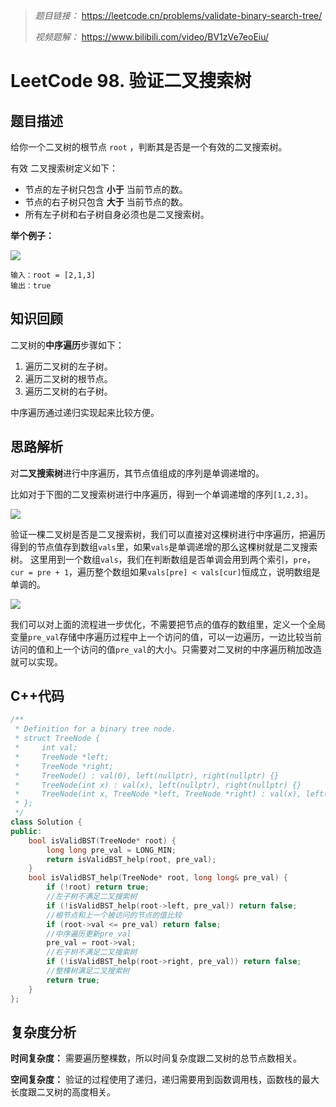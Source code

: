 > *题目链接：* https://leetcode.cn/problems/validate-binary-search-tree/
>
> *视频题解：* https://www.bilibili.com/video/BV1zVe7eoEiu/

# LeetCode 98. 验证二叉搜索树

## 题目描述

给你一个二叉树的根节点 `root` ，判断其是否是一个有效的二叉搜索树。

有效 二叉搜索树定义如下：
* 节点的左子树只包含 **小于** 当前节点的数。
* 节点的右子树只包含 **大于** 当前节点的数。
* 所有左子树和右子树自身必须也是二叉搜索树。

**举个例子：**

![](https://gitee.com/ldtech007/picture/raw/master/pic/lc-0098-01.png)

```
输入：root = [2,1,3]
输出：true
```

## 知识回顾

二叉树的**中序遍历**步骤如下：
1. 遍历二叉树的左子树。
2. 遍历二叉树的根节点。
3. 遍历二叉树的右子树。

中序遍历通过递归实现起来比较方便。

## 思路解析

对**二叉搜索树**进行中序遍历，其节点值组成的序列是单调递增的。

比如对于下图的二叉搜索树进行中序遍历，得到一个单调递增的序列`[1,2,3]`。

![](https://gitee.com/ldtech007/picture/raw/master/pic/lc-0098-01.png)

验证一棵二叉树是否是二叉搜索树，我们可以直接对这棵树进行中序遍历，把遍历得到的节点值存到数组`vals`里，如果`vals`是单调递增的那么这棵树就是二叉搜索树。 这里用到一个数组`vals`，我们在判断数组是否单调会用到两个索引，`pre`，`cur = pre + 1`，遍历整个数组如果`vals[pre] < vals[cur]`恒成立，说明数组是单调的。

![](https://gitee.com/ldtech007/picture/raw/master/pic/lc-0098-02.png)

我们可以对上面的流程进一步优化，不需要把节点的值存的数组里，定义一个全局变量`pre_val`存储中序遍历过程中上一个访问的值，可以一边遍历，一边比较当前访问的值和上一个访问的值`pre_val`的大小。只需要对二叉树的中序遍历稍加改造就可以实现。

## C++代码

```cpp
/**
 * Definition for a binary tree node.
 * struct TreeNode {
 *     int val;
 *     TreeNode *left;
 *     TreeNode *right;
 *     TreeNode() : val(0), left(nullptr), right(nullptr) {}
 *     TreeNode(int x) : val(x), left(nullptr), right(nullptr) {}
 *     TreeNode(int x, TreeNode *left, TreeNode *right) : val(x), left(left), right(right) {}
 * };
 */
class Solution {
public:
    bool isValidBST(TreeNode* root) {
        long long pre_val = LONG_MIN;
        return isValidBST_help(root, pre_val);
    }
    bool isValidBST_help(TreeNode* root, long long& pre_val) {
        if (!root) return true;
        //左子树不满足二叉搜索树
        if (!isValidBST_help(root->left, pre_val)) return false;
        //根节点和上一个被访问的节点的值比较
        if (root->val <= pre_val) return false; 
        //中序遍历更新pre_val
        pre_val = root->val;
        //右子树不满足二叉搜索树
        if (!isValidBST_help(root->right, pre_val)) return false;
        //整棵树满足二叉搜索树
        return true;
    }
};
```

## 复杂度分析

**时间复杂度：** 需要遍历整棵数，所以时间复杂度跟二叉树的总节点数相关。

**空间复杂度：** 验证的过程使用了递归，递归需要用到函数调用栈，函数栈的最大长度跟二叉树的高度相关。


